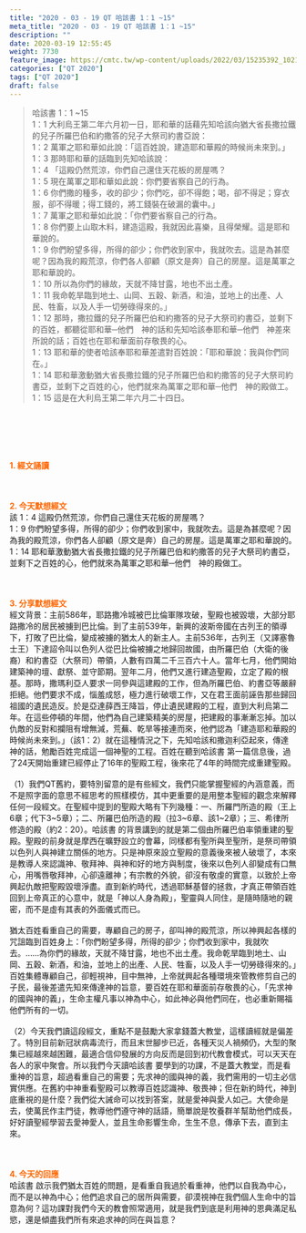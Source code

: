 ```yaml
---
title: "2020 - 03 - 19 QT 哈該書 1：1 ~15"
meta_title: "2020 - 03 - 19 QT 哈該書 1：1 ~15"
description: ""
date: 2020-03-19 12:55:45
weight: 7730
feature_image: https://cmtc.tw/wp-content/uploads/2022/03/15235392_10211799862337740_180693556567566654_o-1.webp
categories: ["QT 2020"]
tags: ["QT 2020"]
draft: false
---
```


<blockquote>哈該書 1：1 ~15<br />
1：1 大利烏王第二年六月初一日，耶和華的話藉先知哈該向猶大省長撒拉鐵的兒子所羅巴伯和約撒答的兒子大祭司約書亞說：<br />
1：2 萬軍之耶和華如此說：「這百姓說，建造耶和華殿的時候尚未來到。」<br />
1：3 那時耶和華的話臨到先知哈該說：<br />
1：4 「這殿仍然荒涼，你們自己還住天花板的房屋嗎？<br />
1：5 現在萬軍之耶和華如此說：你們要省察自己的行為。<br />
1：6 你們撒的種多，收的卻少；你們吃，卻不得飽；喝，卻不得足；穿衣服，卻不得暖；得工錢的，將工錢裝在破漏的囊中。」<br />
1：7 萬軍之耶和華如此說：「你們要省察自己的行為。<br />
1：8 你們要上山取木料，建造這殿，我就因此喜樂，且得榮耀。這是耶和華說的。<br />
1：9 你們盼望多得，所得的卻少；你們收到家中，我就吹去。這是為甚麼呢？因為我的殿荒涼，你們各人卻顧（原文是奔）自己的房屋。這是萬軍之耶和華說的。<br />
1：10 所以為你們的緣故，天就不降甘露，地也不出土產。<br />
1：11 我命乾旱臨到地土、山岡、五穀、新酒，和油，並地上的出產、人民、牲畜，以及人手一切勞碌得來的。」<br />
1：12 那時，撒拉鐵的兒子所羅巴伯和約撒答的兒子大祭司約書亞，並剩下的百姓，都聽從耶和華─他們　神的話和先知哈該奉耶和華─他們　神差來所說的話；百姓也在耶和華面前存敬畏的心。<br />
1：13 耶和華的使者哈該奉耶和華差遣對百姓說：「耶和華說：我與你們同在。」<br />
1：14 耶和華激動猶大省長撒拉鐵的兒子所羅巴伯和約撒答的兒子大祭司約書亞，並剩下之百姓的心，他們就來為萬軍之耶和華─他們　神的殿做工。<br />
1：15 這是在大利烏王第二年六月二十四日。</blockquote><br />
&nbsp;<br />
<br />
&nbsp;<br />
<br />
<span style="color: #ff6600;"><strong>1. </strong><strong>經文誦讀</strong></span><br />
<br />
<span style="color: #ff6600;"><strong> </strong></span><br />
<br />
<span style="color: #ff6600;"><strong>2. 今天默想</strong><strong>經文<br />
</strong></span>該 1：4 這殿仍然荒涼，你們自己還住天花板的房屋嗎？<br />
1：9 你們盼望多得，所得的卻少；你們收到家中，我就吹去。這是為甚麼呢？因為我的殿荒涼，你們各人卻顧（原文是奔）自己的房屋。這是萬軍之耶和華說的。<br />
1：14 耶和華激動猶大省長撒拉鐵的兒子所羅巴伯和約撒答的兒子大祭司約書亞，並剩下之百姓的心，他們就來為萬軍之耶和華─他們　神的殿做工。<br />
<br />
&nbsp;<br />
<br />
<span style="color: #ff6600;"><strong>3. 分享默想經文<br />
</strong></span>經文背景：主前586年，耶路撒冷城被巴比倫軍隊攻破，聖殿也被毀壞，大部分耶路撒冷的居民被擄到巴比倫。到了主前539年，新興的波斯帝國在古列王的領導下，打敗了巴比倫，變成被擄的猶太人的新主人。主前536年，古列王（又譯塞魯士王）下達詔令叫以色列人從巴比倫被擄之地歸回故國，由所羅巴伯（大衛的後裔）和約書亞（大祭司）帶領，人數有四萬二千三百六十人。當年七月，他們開始建築神的壇、獻祭、並守節期。翌年二月，他們又進行建造聖殿，立定了殿的根基。那時，撒瑪利亞人要求一同參與這建殿的工作，但為所羅巴伯、約書亞等嚴辭拒絕。他們要求不成，惱羞成怒，極力進行破壞工作，又在君王面前誣告那些歸回祖國的遺民造反。於是亞達薛西王降旨，停止遺民建殿的工程，直到大利烏第二年。在這些停頓的年間，他們為自己建築精美的房屋，把建殿的事漸漸忘掉。加以仇敵的反對和攔阻有增無減，荒蕪、乾旱等接連而來，他們認為「建造耶和華殿的時候尚未來到。」（該1：2）就在這種情況之下，先知哈該和撒迦利亞起來，傳達神的話，勉勵百姓完成這一個神聖的工程。百姓在聽到哈該書 第一篇信息後，過了24天開始重建已經停止了16年的聖殿工程，後來花了4年的時間完成重建聖殿。<br />
<br />
（1）我們QT舊約，要特別留意的是有些經文，我們只能掌握聖經的內涵意義，而不是照字面的意思不經思考的照樣模仿，其中更重要的是用整本聖經的觀念來解釋任何一段經文。在聖經中提到的聖殿大略有下列幾種：一、所羅門所造的殿（王上6章；代下3~5章）；二、所羅巴伯所造的殿（拉3~6章、該1~2章）；三、希律所修造的殿（約2：20）。哈該書 的背景講到的就是第二個由所羅巴伯率領重建的聖殿。聖殿的前身就是摩西在曠野設立的會幕，同樣都有聖所與至聖所，是祭司帶領以色列人與神建立關係的地方。只是神原來設立聖殿的意義後來被人破壞了，本來是教導人來認識神、敬拜神、與神和好的地方與制度，後來以色列人卻變成有口無心，用嘴唇敬拜神，心卻遠離神；有宗教的外貌，卻沒有敬虔的實意，以致於上帝興起仇敵把聖殿毀壞淨盡。直到新約時代，透過耶穌基督的拯救，才真正帶領百姓回到上帝真正的心意中，就是「神以人身為殿」，聖靈與人同住，是隨時隨地的親密，而不是虛有其表的外面儀式而已。<br />
<br />
猶太百姓看重自己的需要，專顧自己的房子，卻叫神的殿荒涼，所以神興起各樣的咒詛臨到百姓身上：「你們盼望多得，所得的卻少；你們收到家中，我就吹去。……為你們的緣故，天就不降甘露，地也不出土產。我命乾旱臨到地土、山岡、五穀、新酒，和油，並地上的出產、人民、牲畜，以及人手一切勞碌得來的。」百姓集體專顧自己，卻輕視神，目中無神，上帝就興起各種環境來管教修剪自己的子民，最後差遣先知來傳達神的旨意，要百姓在耶和華面前存敬畏的心，「先求神的國與神的義」，生命主權凡事以神為中心，如此神必與他們同在，也必重新賜福他們所有的一切。<br />
<br />
（2）今天我們讀這段經文，重點不是鼓勵大家拿錢蓋大教堂，這樣讀經就是偏差了。特別目前新冠狀病毒流行，而且末世腳步已近，各種天災人禍頻仍，大型的聚集已經越來越困難，最適合信仰發展的方向反而是回到初代教會模式，可以天天在各人的家中聚會。所以我們今天讀哈該書 要學到的功課，不是蓋大教堂，而是看重神的旨意，超過看重自己的需要；先求神的國與神的義，我們需用的一切主必信實供應。在舊約中神重看聖殿可以教導百姓認識神、敬畏神；但在新約時代，神到底重視的是什麼？我們從大誡命可以找到答案，就是愛神與愛人如己。大使命是去，使萬民作主門徒，教導他們遵守神的話語，簡單說是牧養群羊幫助他們成長，好好讀聖經學習去愛神愛人，並且生命影響生命，生生不息，傳承下去，直到主來。<br />
<br />
<span style="color: #ff6600;"><strong> </strong></span><br />
<br />
<span style="color: #ff6600;"><strong>4. 今天的回應<br />
</strong></span>哈該書 啟示我們猶太百姓的問題，是看重自我過於看重神，他們以自我為中心，而不是以神為中心；他們追求自己的居所與需要，卻漠視神在我們個人生命中的旨意為何？這功課對我們今天的教會照常適用，就是我們到底是利用神的恩典滿足私慾，還是傾盡我們所有來追求神的同在與旨意？<br />
<br />
&nbsp;
        